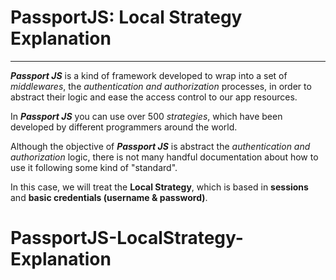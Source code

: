 # PassportJS: **Local Strategy Explanation**
----------
***Passport JS*** is a kind of framework developed to wrap into a set of *middlewares*, the *authentication and authorization* processes, in order to abstract their logic and ease the access control to our app resources.

In ***Passport JS*** you can use over 500 *strategies*, which have been developed by different programmers around the world.

Although the objective of ***Passport JS*** is abstract the *authentication and authorization* logic, there is not many handful documentation about how to use it following some kind of "standard".

In this case, we will treat the **Local Strategy**, which is based in **sessions** and **basic credentials (username & password)**.

# PassportJS-LocalStrategy-Explanation
